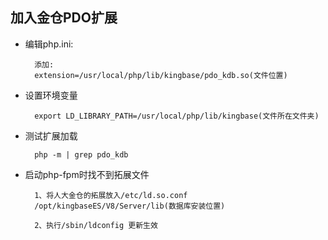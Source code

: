 ## 加入金仓PDO扩展

- 编辑php.ini:

		添加:
		extension=/usr/local/php/lib/kingbase/pdo_kdb.so(文件位置)
		
- 设置环境变量

		export LD_LIBRARY_PATH=/usr/local/php/lib/kingbase(文件所在文件夹)

- 测试扩展加载

		php -m | grep pdo_kdb
		
- 启动php-fpm时找不到拓展文件

		1、将人大金仓的拓展放入/etc/ld.so.conf
		/opt/kingbaseES/V8/Server/lib(数据库安装位置)
		
		2、执行/sbin/ldconfig 更新生效